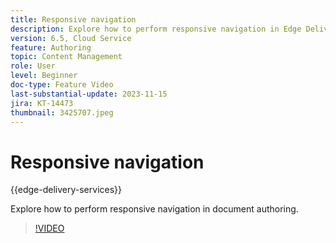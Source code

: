 ```yaml
---
title: Responsive navigation
description: Explore how to perform responsive navigation in Edge Delivery Document authoring.
version: 6.5, Cloud Service
feature: Authoring
topic: Content Management
role: User
level: Beginner
doc-type: Feature Video
last-substantial-update: 2023-11-15
jira: KT-14473
thumbnail: 3425707.jpeg
---
```


# Responsive navigation

{{edge-delivery-services}}

Explore how to perform responsive navigation in document authoring.

>[!VIDEO](https://video.tv.adobe.com/v/3425707/?learn=on)
